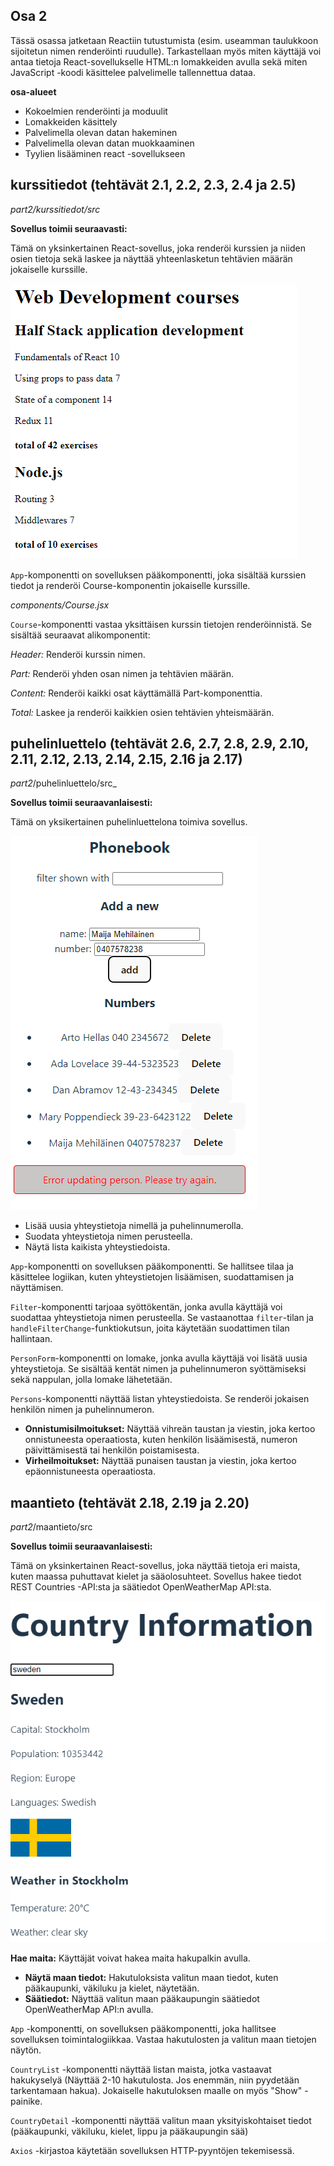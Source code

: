 ## Osa 2

Tässä osassa jatketaan Reactiin tutustumista (esim. useamman taulukkoon sijoitetun nimen renderöinti ruudulle). Tarkastellaan myös miten käyttäjä voi antaa tietoja React-sovellukselle HTML:n lomakkeiden avulla sekä miten JavaScript -koodi käsittelee palvelimelle tallennettua dataa. 

**osa-alueet**
* Kokoelmien renderöinti ja moduulit
* Lomakkeiden käsittely
* Palvelimella olevan datan hakeminen
* Palvelimella olevan datan muokkaaminen
* Tyylien lisääminen react -sovellukseen


## kurssitiedot (tehtävät 2.1, 2.2, 2.3, 2.4 ja 2.5)

_part2/kurssitiedot/src_

**Sovellus toimii seuraavasti:**

Tämä on yksinkertainen React-sovellus, joka renderöi kurssien ja niiden osien tietoja sekä laskee ja näyttää yhteenlasketun tehtävien määrän jokaiselle kurssille.

![Kurssitiedot](image.png)

`App`-komponentti on sovelluksen pääkomponentti, joka sisältää kurssien tiedot ja renderöi Course-komponentin jokaiselle kurssille.

_components/Course.jsx_

`Course`-komponentti vastaa yksittäisen kurssin tietojen renderöinnistä. Se sisältää seuraavat alikomponentit:

_Header:_ Renderöi kurssin nimen.

_Part:_ Renderöi yhden osan nimen ja tehtävien määrän.

_Content:_ Renderöi kaikki osat käyttämällä Part-komponenttia.

_Total:_ Laskee ja renderöi kaikkien osien tehtävien yhteismäärän.


## puhelinluettelo (tehtävät 2.6, 2.7, 2.8, 2.9, 2.10, 2.11, 2.12, 2.13, 2.14, 2.15, 2.16 ja 2.17)

_part2_/puhelinluettelo/src_

**Sovellus toimii seuraavanlaisesti:**

Tämä on yksikertainen puhelinluettelona toimiva sovellus. 

![puhelinluettelo](image-3.png)


- Lisää uusia yhteystietoja nimellä ja puhelinnumerolla.
- Suodata yhteystietoja nimen perusteella.
- Näytä lista kaikista yhteystiedoista.

`App`-komponentti on sovelluksen pääkomponentti. Se hallitsee tilaa ja käsittelee logiikan, kuten yhteystietojen lisäämisen, suodattamisen ja näyttämisen.

`Filter`-komponentti tarjoaa syöttökentän, jonka avulla käyttäjä voi suodattaa yhteystietoja nimen perusteella. Se vastaanottaa `filter`-tilan ja `handleFilterChange`-funktiokutsun, joita käytetään suodattimen tilan hallintaan.

`PersonForm`-komponentti on lomake, jonka avulla käyttäjä voi lisätä uusia yhteystietoja. Se sisältää kentät nimen ja puhelinnumeron syöttämiseksi sekä nappulan, jolla lomake lähetetään.

`Persons`-komponentti näyttää listan yhteystiedoista. Se renderöi jokaisen henkilön nimen ja puhelinnumeron.

- **Onnistumisilmoitukset:** Näyttää vihreän taustan ja viestin, joka kertoo onnistuneesta operaatiosta, kuten henkilön lisäämisestä, numeron päivittämisestä tai henkilön poistamisesta.
- **Virheilmoitukset:** Näyttää punaisen taustan ja viestin, joka kertoo epäonnistuneesta operaatiosta.


## maantieto (tehtävät 2.18, 2.19 ja 2.20)

_part2_/maantieto/src

**Sovellus toimii seuraavanlaisesti:**

Tämä on yksinkertainen React-sovellus, joka näyttää tietoja eri maista, kuten maassa puhuttavat kielet ja sääolosuhteet.
Sovellus hakee tiedot REST Countries -API:sta ja säätiedot OpenWeatherMap API:sta.

![maantieto](image-2.png)

**Hae maita:** Käyttäjät voivat hakea maita hakupalkin avulla.
- **Näytä maan tiedot:** Hakutuloksista valitun maan tiedot, kuten pääkaupunki, väkiluku ja kielet, näytetään.
- **Säätiedot:** Näyttää valitun maan pääkaupungin säätiedot OpenWeatherMap API:n avulla.

`App` -komponentti, on sovelluksen pääkomponentti, joka hallitsee sovelluksen toimintalogiikkaa. Vastaa hakutulosten ja valitun maan tietojen näytön.

`CountryList` -komponentti näyttää listan maista, jotka vastaavat hakukyselyä (Näyttää 2-10 hakutulosta. Jos enemmän, niin pyydetään tarkentamaan hakua). Jokaiselle hakutuloksen maalle on myös "Show" -painike. 

`CountryDetail` -komponentti näyttää valitun maan yksityiskohtaiset tiedot (pääkaupunki, väkiluku, kielet, lippu ja pääkaupungin sää)

`Axios` -kirjastoa käytetään sovelluksen HTTP-pyyntöjen tekemisessä. 




